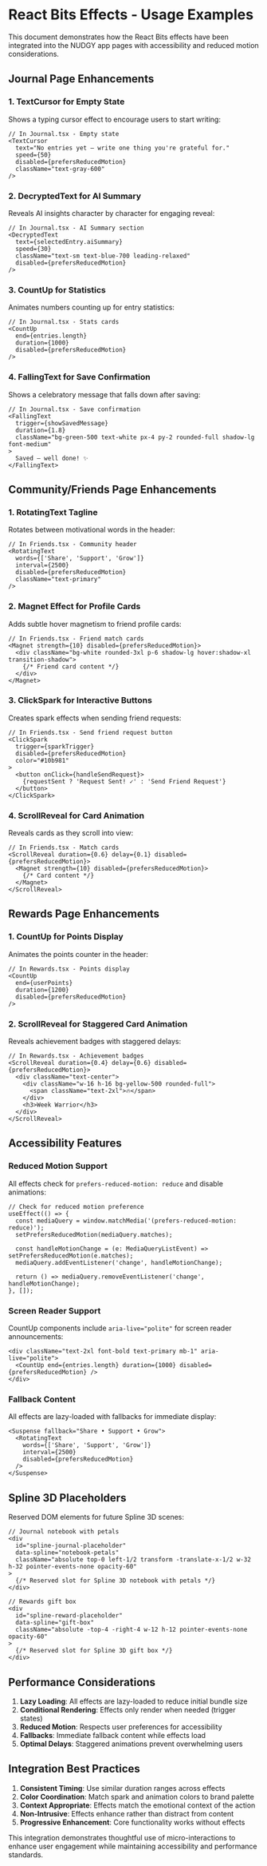 # React Bits Effects - Usage Examples

This document demonstrates how the React Bits effects have been integrated into the NUDGY app pages with accessibility and reduced motion considerations.

## Journal Page Enhancements

### 1. TextCursor for Empty State
Shows a typing cursor effect to encourage users to start writing:

```tsx
// In Journal.tsx - Empty state
<TextCursor 
  text="No entries yet — write one thing you're grateful for." 
  speed={50} 
  disabled={prefersReducedMotion}
  className="text-gray-600"
/>
```

### 2. DecryptedText for AI Summary
Reveals AI insights character by character for engaging reveal:

```tsx
// In Journal.tsx - AI Summary section
<DecryptedText 
  text={selectedEntry.aiSummary}
  speed={30}
  className="text-sm text-blue-700 leading-relaxed"
  disabled={prefersReducedMotion}
/>
```

### 3. CountUp for Statistics
Animates numbers counting up for entry statistics:

```tsx
// In Journal.tsx - Stats cards
<CountUp 
  end={entries.length} 
  duration={1000} 
  disabled={prefersReducedMotion} 
/>
```

### 4. FallingText for Save Confirmation
Shows a celebratory message that falls down after saving:

```tsx
// In Journal.tsx - Save confirmation
<FallingText 
  trigger={showSavedMessage} 
  duration={1.8} 
  className="bg-green-500 text-white px-4 py-2 rounded-full shadow-lg font-medium"
>
  Saved — well done! ✨
</FallingText>
```

## Community/Friends Page Enhancements

### 1. RotatingText Tagline
Rotates between motivational words in the header:

```tsx
// In Friends.tsx - Community header
<RotatingText 
  words={['Share', 'Support', 'Grow']} 
  interval={2500} 
  disabled={prefersReducedMotion}
  className="text-primary"
/>
```

### 2. Magnet Effect for Profile Cards
Adds subtle hover magnetism to friend profile cards:

```tsx
// In Friends.tsx - Friend match cards
<Magnet strength={10} disabled={prefersReducedMotion}>
  <div className="bg-white rounded-3xl p-6 shadow-lg hover:shadow-xl transition-shadow">
    {/* Friend card content */}
  </div>
</Magnet>
```

### 3. ClickSpark for Interactive Buttons
Creates spark effects when sending friend requests:

```tsx
// In Friends.tsx - Send friend request button
<ClickSpark 
  trigger={sparkTrigger} 
  disabled={prefersReducedMotion}
  color="#10b981"
>
  <button onClick={handleSendRequest}>
    {requestSent ? 'Request Sent! ✓' : 'Send Friend Request'}
  </button>
</ClickSpark>
```

### 4. ScrollReveal for Card Animation
Reveals cards as they scroll into view:

```tsx
// In Friends.tsx - Match cards
<ScrollReveal duration={0.6} delay={0.1} disabled={prefersReducedMotion}>
  <Magnet strength={10} disabled={prefersReducedMotion}>
    {/* Card content */}
  </Magnet>
</ScrollReveal>
```

## Rewards Page Enhancements

### 1. CountUp for Points Display
Animates the points counter in the header:

```tsx
// In Rewards.tsx - Points display
<CountUp 
  end={userPoints} 
  duration={1200} 
  disabled={prefersReducedMotion}
/>
```

### 2. ScrollReveal for Staggered Card Animation
Reveals achievement badges with staggered delays:

```tsx
// In Rewards.tsx - Achievement badges
<ScrollReveal duration={0.4} delay={0.6} disabled={prefersReducedMotion}>
  <div className="text-center">
    <div className="w-16 h-16 bg-yellow-500 rounded-full">
      <span className="text-2xl">🔥</span>
    </div>
    <h3>Week Warrior</h3>
  </div>
</ScrollReveal>
```

## Accessibility Features

### Reduced Motion Support
All effects check for `prefers-reduced-motion: reduce` and disable animations:

```tsx
// Check for reduced motion preference
useEffect(() => {
  const mediaQuery = window.matchMedia('(prefers-reduced-motion: reduce)');
  setPrefersReducedMotion(mediaQuery.matches);
  
  const handleMotionChange = (e: MediaQueryListEvent) => setPrefersReducedMotion(e.matches);
  mediaQuery.addEventListener('change', handleMotionChange);
  
  return () => mediaQuery.removeEventListener('change', handleMotionChange);
}, []);
```

### Screen Reader Support
CountUp components include `aria-live="polite"` for screen reader announcements:

```tsx
<div className="text-2xl font-bold text-primary mb-1" aria-live="polite">
  <CountUp end={entries.length} duration={1000} disabled={prefersReducedMotion} />
</div>
```

### Fallback Content
All effects are lazy-loaded with fallbacks for immediate display:

```tsx
<Suspense fallback="Share • Support • Grow">
  <RotatingText 
    words={['Share', 'Support', 'Grow']} 
    interval={2500} 
    disabled={prefersReducedMotion}
  />
</Suspense>
```

## Spline 3D Placeholders

Reserved DOM elements for future Spline 3D scenes:

```tsx
// Journal notebook with petals
<div 
  id="spline-journal-placeholder" 
  data-spline="notebook-petals"
  className="absolute top-0 left-1/2 transform -translate-x-1/2 w-32 h-32 pointer-events-none opacity-60"
>
  {/* Reserved slot for Spline 3D notebook with petals */}
</div>

// Rewards gift box
<div 
  id="spline-reward-placeholder" 
  data-spline="gift-box"
  className="absolute -top-4 -right-4 w-12 h-12 pointer-events-none opacity-60"
>
  {/* Reserved slot for Spline 3D gift box */}
</div>
```

## Performance Considerations

1. **Lazy Loading**: All effects are lazy-loaded to reduce initial bundle size
2. **Conditional Rendering**: Effects only render when needed (trigger states)
3. **Reduced Motion**: Respects user preferences for accessibility
4. **Fallbacks**: Immediate fallback content while effects load
5. **Optimal Delays**: Staggered animations prevent overwhelming users

## Integration Best Practices

1. **Consistent Timing**: Use similar duration ranges across effects
2. **Color Coordination**: Match spark and animation colors to brand palette  
3. **Context Appropriate**: Effects match the emotional context of the action
4. **Non-Intrusive**: Effects enhance rather than distract from content
5. **Progressive Enhancement**: Core functionality works without effects

This integration demonstrates thoughtful use of micro-interactions to enhance user engagement while maintaining accessibility and performance standards.